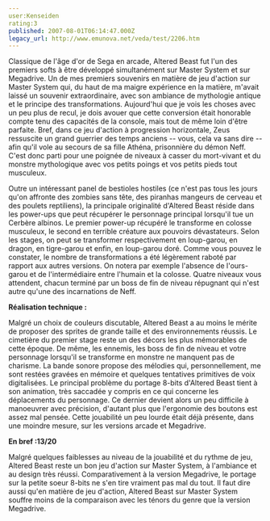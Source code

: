 ```yaml
---
user:Kenseiden
rating:3
published: 2007-08-01T06:14:47.000Z
legacy_url: http://www.emunova.net/veda/test/2206.htm
---
```

Classique de l'âge d'or de Sega en arcade, Altered Beast fut l'un des premiers softs à être développé simultanément sur Master System et sur Megadrive. Un de mes premiers souvenirs en matière de jeu d'action sur Master System qui, du haut de ma maigre expérience en la matière, m'avait laissé un souvenir extraordinaire, avec son ambiance de mythologie antique et le principe des transformations. Aujourd'hui que je vois les choses avec un peu plus de recul, je dois avouer que cette conversion était honorable compte tenu des capacités de la console, mais tout de même loin d'être parfaite. Bref, dans ce jeu d'action à progression horizontale, Zeus ressuscite un grand guerrier des temps anciens -- vous, cela va sans dire -- afin qu'il vole au secours de sa fille Athéna, prisonnière du démon Neff. C'est donc parti pour une poignée de niveaux à casser du mort-vivant et du monstre mythologique avec vos petits poings et vos petits pieds tout musculeux.  

  

Outre un intéressant panel de bestioles hostiles (ce n'est pas tous les jours qu'on affronte des zombies sans tête, des piranhas mangeurs de cerveau et des poulets reptiliens), la principale originalité d'Altered Beast réside dans les power-ups que peut récupérer le personnage principal lorsqu'il tue un Cerbère albinos. Le premier power-up récupéré le transforme en colosse musculeux, le second en terrible créature aux pouvoirs dévastateurs. Selon les stages, on peut se transformer respectivement en loup-garou, en dragon, en tigre-garou et enfin, en loup-garou doré. Comme vous pouvez le constater, le nombre de transformations a été légèrement raboté par rapport aux autres versions. On notera par exemple l'absence de l'ours-garou et de l'intermédiaire entre l'humain et la colosse. Quatre niveaux vous attendent, chacun terminé par un boss de fin de niveau répugnant qui n'est autre qu'une des incarnations de Neff.  

  

**Réalisation technique :**   

Malgré un choix de couleurs discutable, Altered Beast a au moins le mérite de proposer des sprites de grande taille et des environnements réussis. Le cimetière du premier stage reste un des décors les plus mémorables de cette époque. De même, les ennemis, les boss de fin de niveau et votre personnage lorsqu'il se transforme en monstre ne manquent pas de charisme. La bande sonore propose des mélodies qui, personnellement, me sont restées gravées en mémoire et quelques tentatives primitives de voix digitalisées. Le principal problème du portage 8-bits d'Altered Beast tient à son animation, très saccadée y compris en ce qui concerne les déplacements du personnage. Ce dernier devient alors un peu difficile à manoeuvrer avec précision, d'autant plus que l'ergonomie des boutons est assez mal pensée. Cette jouabilité un peu lourde était déjà présente, dans une moindre mesure, sur les versions arcade et Megadrive.  

  

**En bref :13/20**   

Malgré quelques faiblesses au niveau de la jouabilité et du rythme de jeu, Altered Beast reste un bon jeu d'action sur Master System, à l'ambiance et au design très réussi. Comparativement à la version Megadrive, le portage sur la petite soeur 8-bits ne s'en tire vraiment pas mal du tout. Il faut dire aussi qu'en matière de jeu d'action, Altered Beast sur Master System souffre moins de la comparaison avec les ténors du genre que la version Megadrive.